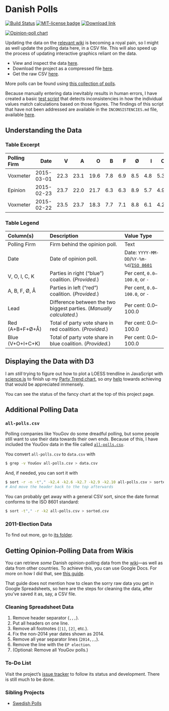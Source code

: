 Danish Polls
============
[![Build Status](https://travis-ci.org/ndarville/danish-polls.svg?branch=master)][travis]
[![MIT-license badge](https://img.shields.io/badge/License-MIT-blue.svg)][license]
[![Download link](https://img.shields.io/badge/Download-Link-ff69b4.svg)][download]

[![Opinion-poll chart][chart-img]][d3-charts]

Updating the data on the [relevant wiki][wiki] is becoming a royal pain, so I might as well update the polling data here, in a CSV file. This will also speed up the process of updating interactive graphics reliant on the data.

- View and inspect the data [here][view].
- Download the project as a compressed file [here][download].
- Get the raw CSV [here][raw].

More polls can be found using [this collection of polls][collection].

Because manually entering data inevitably results in human errors, I have created a basic [test script][tests] that detects inconsistencies in how the individual values match calculations based on those figures. The findings of this script that have not been addressed are available in the `INCONSISTENCIES.md` file, available [here][inconsistencies].

## Understanding the Data ##

### Table Excerpt ###

 Polling Firm | Date       | V    | A    | O    | B   | F   | Ø   | I   | C   | K   | Å   | Lead | Red (A+B+F+Ø+Å) | Blue (V+O+I+C+K)
:-------------|-----------:|-----:|-----:|-----:|----:|----:|----:|----:|----:|----:|----:|-----:|----------------:|-----------------:
 Voxmeter     | 2015-03-01 | 22.3 | 23.1 | 19.6 | 7.8 | 6.9 | 8.5 | 4.8 | 5.3 | 0.3 | 1.2 | 0.8  | 47.5            | 52.3
 Epinion      | 2015-02-23 | 23.7 | 22.0 | 21.7 | 6.3 | 6.3 | 8.9 | 5.7 | 4.9 | 0.7 | -   | 1.7  | 43.5            | 56.7
 Voxmeter     | 2015-02-22 | 23.5 | 23.7 | 18.3 | 7.7 | 7.1 | 8.8 | 6.1 | 4.2 | 0.3 | -   | 0.2  | 47.3            | 52.4

### Table Legend ####

 Column(s)        | Description                                                          | Value Type
:-----------------|:---------------------------------------------------------------------|:----------------------------------------
 Polling Firm     | Firm behind the opinion poll.                                        | Text
 Date             | Date of opinion poll.                                                | Date: `YYYY-MM-DD`/`%Y-%m-%d`/[`ISO 8601`][xkcd]
 V, O, I, C, K    | Parties in right (“blue”) coalition. (*Provided.*)                   | Per cent, `0.0–100.0`, or `-`
 A, B, F, Ø, Å    | Parties in left (“red”) coalition. (*Provided.*)                     | Per cent, `0.0–100.0`, or `-`
 Lead             | Difference between the two biggest parties. (*Manually calculated.*) | Per cent: 0.0–100.0
 Red (A+B+F+Ø+Å)  | Total of party vote share in red coalition. (*Provided.*)            | Per cent: 0.0–100.0
 Blue (V+O+I+C+K) | Total of party vote share in blue coalition. (*Provided.*)           | Per cent: 0.0–100.0

## Displaying the Data with D3 ##
I am *still* trying to figure out how to plot a LOESS trendline in JavaScript with [science.js][science.js] to finish up my [Party Trend chart][party-trend], so *any* [help][issue] towards achieving that would be appreciated immensely.

You can see the status of the fancy chart at the top of this project page.

## Additional Polling Data ##

### `all-polls.csv` ###
Polling companies like YouGov do some dreadful polling, but some people still want to use their data towards their own ends. Because of this, I have included the YouGov data in the file called [`all-polls.csv`][all-polls].

You convert `all-polls.csv` to `data.csv` with

```sh
$ grep -v YouGov all-polls.csv > data.csv
```

And, if needed, you can sort it with

```sh
$ sort -r -n -t"," -k2.4 -k2.6 -k2.7 -k2.9 -k2.10 all-polls.csv > sorted.csv
# And move the header back to the top afterwards
```

You can probably get away with a general CSV sort, since the date format conforms to the ISO 8601 standard:

```sh
$ sort -t"," -r -k2 all-polls.csv > sorted.csv
```

### 2011-Election Data ###
To find out more, go to [its folder][2011].

## Getting Opinion-Polling Data from Wikis ##
You can retrieve *some* Danish opinion-polling data from the [wiki][wiki]—as well as data from other countries. To achieve this, you can use Google Docs. For more on how I did that, see [this guide][docs-guide].

That guide does not mention how to clean the sorry raw data you get in Google Spreadsheets, so here are the steps for cleaning the data, after you’ve saved it as, say, a CSV file.

### Cleaning Spreadsheet Data ###
1. Remove header separator (`,,,`).
2. Put all headers on one line.
3. Remove all footnotes (`[1]`, `[2]`, etc.).
4. Fix the non-2014 year dates shown as 2014.
5. Remove all year separator lines (`2014,,,`).
6. Remove the line with the `EP election`.
7. (Optional: Remove all YouGov polls.)

### To-Do List ###
Visit the project’s [issue tracker][issues] to follow its status and development. There is still much to be done.

### Sibling Projects ###
- [Swedish Polls][swe-polls]


[travis]: https://travis-ci.org/ndarville/danish-polls
[license]: https://github.com/ndarville/danish-polls/blob/master/LICENSE.md
[download]: https://github.com/ndarville/danish-polls/archive/master.zip
[d3-charts]: https://github.com/ndarville/d3-charts
[chart-img]: https://raw.githubusercontent.com/ndarville/danish-polls/master/chart.png
[wiki]: https://en.wikipedia.org/wiki/Opinion_polling_for_the_next_Danish_general_election
[view]: https://github.com/ndarville/danish-polls/blob/master/data.csv
[raw]: https://raw.githubusercontent.com/ndarville/danish-polls/master/data.csv
[collection]: https://github.com/ndarville/d3-charts/tree/master/_data
[tests]: https://github.com/ndarville/danish-polls/tree/master/_tests
[inconsistencies]: https://github.com/ndarville/danish-polls/blob/master/INCONSISTENCIES.md
[all-polls]: https://github.com/ndarville/danish-polls/blob/master/all-polls.csv
[2011]: https://github.com/ndarville/danish-polls/election2011
[xkcd]: https://xkcd.com/1179/
[science.js]: https://github.com/jasondavies/science.js/
[party-trend]: http://bl.ocks.org/ndarville/11094667
[issue]: https://github.com/ndarville/d3-charts/issues/5#issuecomment-46226887
[docs-guide]: https://github.com/ndarville/d3-charts/tree/master/_data/denmark
[issues]: https://github.com/ndarville/danish-polls/issues
[swe-polls]: https://github.com/MansMeg/SwedishPolls
